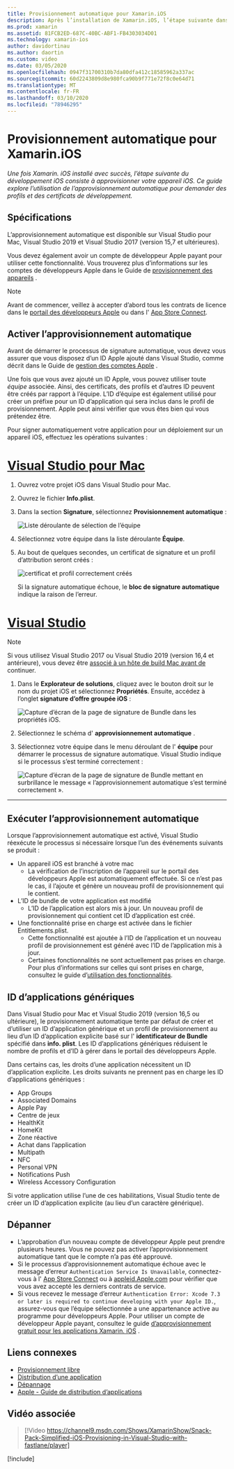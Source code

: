 ```yaml
---
title: Provisionnement automatique pour Xamarin.iOS
description: Après l’installation de Xamarin.iOS, l’étape suivante dans le développement iOS consiste à provisionner votre appareil iOS. Ce guide décrit l’utilisation de la signature automatique pour demander des certificats et profils de développement.
ms.prod: xamarin
ms.assetid: 81FCB2ED-687C-40BC-ABF1-FB4303034D01
ms.technology: xamarin-ios
author: davidortinau
ms.author: daortin
ms.custom: video
ms.date: 03/05/2020
ms.openlocfilehash: 0947f31700310b7da80dfa412c18585962a337ac
ms.sourcegitcommit: 60d2243809d8e980fca90b9f771e72f8c0e64d71
ms.translationtype: MT
ms.contentlocale: fr-FR
ms.lasthandoff: 03/10/2020
ms.locfileid: "78946295"
---
```

# <a name="automatic-provisioning-for-xamarinios"></a>Provisionnement automatique pour Xamarin.iOS

_Une fois Xamarin. iOS installé avec succès, l’étape suivante du développement iOS consiste à approvisionner votre appareil iOS. Ce guide explore l’utilisation de l’approvisionnement automatique pour demander des profils et des certificats de développement._

## <a name="requirements"></a>Spécifications

L’approvisionnement automatique est disponible sur Visual Studio pour Mac, Visual Studio 2019 et Visual Studio 2017 (version 15,7 et ultérieures). 

Vous devez également avoir un compte de développeur Apple payant pour utiliser cette fonctionnalité. Vous trouverez plus d’informations sur les comptes de développeurs Apple dans le Guide de [provisionnement des appareils](~/ios/get-started/installation/device-provisioning/index.md) .

> [!NOTE]
> Avant de commencer, veillez à accepter d’abord tous les contrats de licence dans le [portail des développeurs Apple](https://developer.apple.com/account/) ou dans l' [App Store Connect](https://appstoreconnect.apple.com/).


## <a name="enable-automatic-provisioning"></a>Activer l’approvisionnement automatique

Avant de démarrer le processus de signature automatique, vous devez vous assurer que vous disposez d’un ID Apple ajouté dans Visual Studio, comme décrit dans le Guide de [gestion des comptes Apple](~/cross-platform/macios/apple-account-management.md) . 

Une fois que vous avez ajouté un ID Apple, vous pouvez utiliser toute _équipe_ associée. Ainsi, des certificats, des profils et d’autres ID peuvent être créés par rapport à l’équipe. L’ID d’équipe est également utilisé pour créer un préfixe pour un ID d’application qui sera inclus dans le profil de provisionnement. Apple peut ainsi vérifier que vous êtes bien qui vous prétendez être.

Pour signer automatiquement votre application pour un déploiement sur un appareil iOS, effectuez les opérations suivantes :

# <a name="visual-studio-for-mac"></a>[Visual Studio pour Mac](#tab/macos)

1. Ouvrez votre projet iOS dans Visual Studio pour Mac.

2. Ouvrez le fichier **Info.plist**.

3. Dans la section **Signature**, sélectionnez **Provisionnement automatique** :

    ![Liste déroulante de sélection de l’équipe](automatic-provisioning-images/image2.png)

4. Sélectionnez votre équipe dans la liste déroulante **Équipe**.

5. Au bout de quelques secondes, un certificat de signature et un profil d’attribution seront créés :

    ![certificat et profil correctement créés](automatic-provisioning-images/image5.png)

    Si la signature automatique échoue, le **bloc de signature automatique** indique la raison de l’erreur.

# <a name="visual-studio"></a>[Visual Studio](#tab/windows)

> [!NOTE]
> Si vous utilisez Visual Studio 2017 ou Visual Studio 2019 (version 16,4 et antérieure), vous devez être [associé à un hôte de build Mac avant de](~/ios/get-started/installation/windows/connecting-to-mac/index.md) continuer.

1. Dans le **Explorateur de solutions**, cliquez avec le bouton droit sur le nom du projet iOS et sélectionnez **Propriétés**. Ensuite, accédez à l’onglet **signature d’offre groupée iOS** :

    ![Capture d’écran de la page de signature de Bundle dans les propriétés iOS.](automatic-provisioning-images/bundle-signing-win.png)

2. Sélectionnez le schéma d' **approvisionnement automatique** .

3. Sélectionnez votre équipe dans le menu déroulant de l' **équipe** pour démarrer le processus de signature automatique. Visual Studio indique si le processus s’est terminé correctement :

    ![Capture d’écran de la page de signature de Bundle mettant en surbrillance le message « l’approvisionnement automatique s’est terminé correctement ».](automatic-provisioning-images/signing-success-win.png)

-----

## <a name="run-automatic-provisioning"></a>Exécuter l’approvisionnement automatique

Lorsque l’approvisionnement automatique est activé, Visual Studio réexécute le processus si nécessaire lorsque l’un des événements suivants se produit :

- Un appareil iOS est branché à votre mac
  - La vérification de l’inscription de l’appareil sur le portail des développeurs Apple est automatiquement effectuée. Si ce n’est pas le cas, il l’ajoute et génère un nouveau profil de provisionnement qui le contient.
- L’ID de bundle de votre application est modifié
  - L’ID de l’application est alors mis à jour. Un nouveau profil de provisionnement qui contient cet ID d’application est créé.
- Une fonctionnalité prise en charge est activée dans le fichier Entitlements.plist.
  - Cette fonctionnalité est ajoutée à l’ID de l’application et un nouveau profil de provisionnement est généré avec l’ID de l’application mis à jour.
  - Certaines fonctionnalités ne sont actuellement pas prises en charge. Pour plus d’informations sur celles qui sont prises en charge, consultez le guide d’[utilisation des fonctionnalités](~/ios/deploy-test/provisioning/capabilities/index.md).

## <a name="wildcard-app-ids"></a>ID d’applications génériques

Dans Visual Studio pour Mac et Visual Studio 2019 (version 16,5 ou ultérieure), le provisionnement automatique tente par défaut de créer et d’utiliser un ID d’application générique et un profil de provisionnement au lieu d’un ID d’application explicite basé sur l' **identificateur de Bundle** spécifié dans **info. plist**. Les ID d’applications génériques réduisent le nombre de profils et d’ID à gérer dans le portail des développeurs Apple.

Dans certains cas, les droits d’une application nécessitent un ID d’application explicite. Les droits suivants ne prennent pas en charge les ID d’applications génériques :

- App Groups
- Associated Domains
- Apple Pay
- Centre de jeux
- HealthKit
- HomeKit
- Zone réactive
- Achat dans l’application
- Multipath
- NFC
- Personal VPN
- Notifications Push
- Wireless Accessory Configuration

Si votre application utilise l’une de ces habilitations, Visual Studio tente de créer un ID d’application explicite (au lieu d’un caractère générique).

## <a name="troubleshoot"></a>Dépanner 

- L’approbation d’un nouveau compte de développeur Apple peut prendre plusieurs heures. Vous ne pouvez pas activer l’approvisionnement automatique tant que le compte n’a pas été approuvé.
- Si le processus d’approvisionnement automatique échoue avec le message d’erreur `Authentication Service Is Unavailable`, connectez-vous à l' [App Store Connect](https://appstoreconnect.apple.com/) ou à [appleid.Apple.com](https://appleid.apple.com) pour vérifier que vous avez accepté les derniers contrats de service.
- Si vous recevez le message d’erreur `Authentication Error: Xcode 7.3 or later is required to continue developing with your Apple ID.`, assurez-vous que l’équipe sélectionnée a une appartenance active au programme pour développeurs Apple. Pour utiliser un compte de développeur Apple payant, consultez le guide [d’approvisionnement gratuit pour les applications Xamarin. iOS](~/ios/get-started/installation/device-provisioning/free-provisioning.md) .

## <a name="related-links"></a>Liens connexes

- [Provisionnement libre](~/ios/get-started/installation/device-provisioning/free-provisioning.md)
- [Distribution d’une application](~/ios/deploy-test/app-distribution/index.md)
- [Dépannage](~/ios/deploy-test/troubleshooting.md)
- [Apple - Guide de distribution d’applications](https://developer.apple.com/library/ios/documentation/IDEs/Conceptual/AppDistributionGuide/Introduction/Introduction.html)

## <a name="related-video"></a>Vidéo associée

> [!Video https://channel9.msdn.com/Shows/XamarinShow/Snack-Pack-Simplified-iOS-Provisioning-in-Visual-Studio-with-fastlane/player]

[!include[](~/essentials/includes/xamarin-show-essentials.md)]
